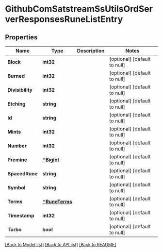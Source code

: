 # GithubComSatstreamSsUtilsOrdServerResponsesRuneListEntry

## Properties
Name | Type | Description | Notes
------------ | ------------- | ------------- | -------------
**Block** | **int32** |  | [optional] [default to null]
**Burned** | **int32** |  | [optional] [default to null]
**Divisibility** | **int32** |  | [optional] [default to null]
**Etching** | **string** |  | [optional] [default to null]
**Id** | **string** |  | [optional] [default to null]
**Mints** | **int32** |  | [optional] [default to null]
**Number** | **int32** |  | [optional] [default to null]
**Premine** | [***BigInt**](big.Int.md) |  | [optional] [default to null]
**SpacedRune** | **string** |  | [optional] [default to null]
**Symbol** | **string** |  | [optional] [default to null]
**Terms** | [***RuneTerms**](RuneTerms.md) |  | [optional] [default to null]
**Timestamp** | **int32** |  | [optional] [default to null]
**Turbo** | **bool** |  | [optional] [default to null]

[[Back to Model list]](../README.md#documentation-for-models) [[Back to API list]](../README.md#documentation-for-api-endpoints) [[Back to README]](../README.md)


